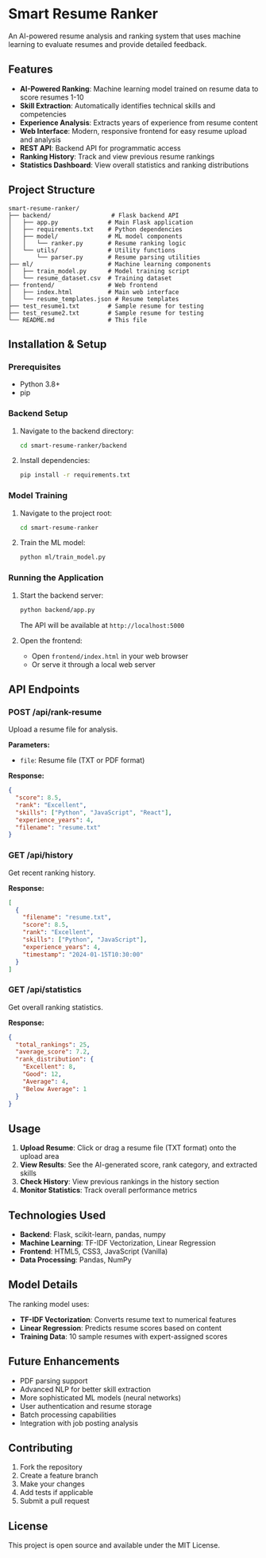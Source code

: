 # Smart Resume Ranker

An AI-powered resume analysis and ranking system that uses machine learning to evaluate resumes and provide detailed feedback.

## Features

- **AI-Powered Ranking**: Machine learning model trained on resume data to score resumes 1-10
- **Skill Extraction**: Automatically identifies technical skills and competencies
- **Experience Analysis**: Extracts years of experience from resume content
- **Web Interface**: Modern, responsive frontend for easy resume upload and analysis
- **REST API**: Backend API for programmatic access
- **Ranking History**: Track and view previous resume rankings
- **Statistics Dashboard**: View overall statistics and ranking distributions

## Project Structure

```
smart-resume-ranker/
├── backend/                 # Flask backend API
│   ├── app.py              # Main Flask application
│   ├── requirements.txt    # Python dependencies
│   ├── model/              # ML model components
│   │   └── ranker.py       # Resume ranking logic
│   └── utils/              # Utility functions
│       └── parser.py       # Resume parsing utilities
├── ml/                     # Machine learning components
│   ├── train_model.py      # Model training script
│   └── resume_dataset.csv  # Training dataset
├── frontend/               # Web frontend
│   ├── index.html          # Main web interface
│   └── resume_templates.json # Resume templates
├── test_resume1.txt        # Sample resume for testing
├── test_resume2.txt        # Sample resume for testing
└── README.md               # This file
```

## Installation & Setup

### Prerequisites
- Python 3.8+
- pip

### Backend Setup
1. Navigate to the backend directory:
   ```bash
   cd smart-resume-ranker/backend
   ```

2. Install dependencies:
   ```bash
   pip install -r requirements.txt
   ```

### Model Training
1. Navigate to the project root:
   ```bash
   cd smart-resume-ranker
   ```

2. Train the ML model:
   ```bash
   python ml/train_model.py
   ```

### Running the Application

1. Start the backend server:
   ```bash
   python backend/app.py
   ```
   The API will be available at `http://localhost:5000`

2. Open the frontend:
   - Open `frontend/index.html` in your web browser
   - Or serve it through a local web server

## API Endpoints

### POST /api/rank-resume
Upload a resume file for analysis.

**Parameters:**
- `file`: Resume file (TXT or PDF format)

**Response:**
```json
{
  "score": 8.5,
  "rank": "Excellent",
  "skills": ["Python", "JavaScript", "React"],
  "experience_years": 4,
  "filename": "resume.txt"
}
```

### GET /api/history
Get recent ranking history.

**Response:**
```json
[
  {
    "filename": "resume.txt",
    "score": 8.5,
    "rank": "Excellent",
    "skills": ["Python", "JavaScript"],
    "experience_years": 4,
    "timestamp": "2024-01-15T10:30:00"
  }
]
```

### GET /api/statistics
Get overall ranking statistics.

**Response:**
```json
{
  "total_rankings": 25,
  "average_score": 7.2,
  "rank_distribution": {
    "Excellent": 8,
    "Good": 12,
    "Average": 4,
    "Below Average": 1
  }
}
```

## Usage

1. **Upload Resume**: Click or drag a resume file (TXT format) onto the upload area
2. **View Results**: See the AI-generated score, rank category, and extracted skills
3. **Check History**: View previous rankings in the history section
4. **Monitor Statistics**: Track overall performance metrics

## Technologies Used

- **Backend**: Flask, scikit-learn, pandas, numpy
- **Machine Learning**: TF-IDF Vectorization, Linear Regression
- **Frontend**: HTML5, CSS3, JavaScript (Vanilla)
- **Data Processing**: Pandas, NumPy

## Model Details

The ranking model uses:
- **TF-IDF Vectorization**: Converts resume text to numerical features
- **Linear Regression**: Predicts resume scores based on content
- **Training Data**: 10 sample resumes with expert-assigned scores

## Future Enhancements

- PDF parsing support
- Advanced NLP for better skill extraction
- More sophisticated ML models (neural networks)
- User authentication and resume storage
- Batch processing capabilities
- Integration with job posting analysis

## Contributing

1. Fork the repository
2. Create a feature branch
3. Make your changes
4. Add tests if applicable
5. Submit a pull request

## License

This project is open source and available under the MIT License.

